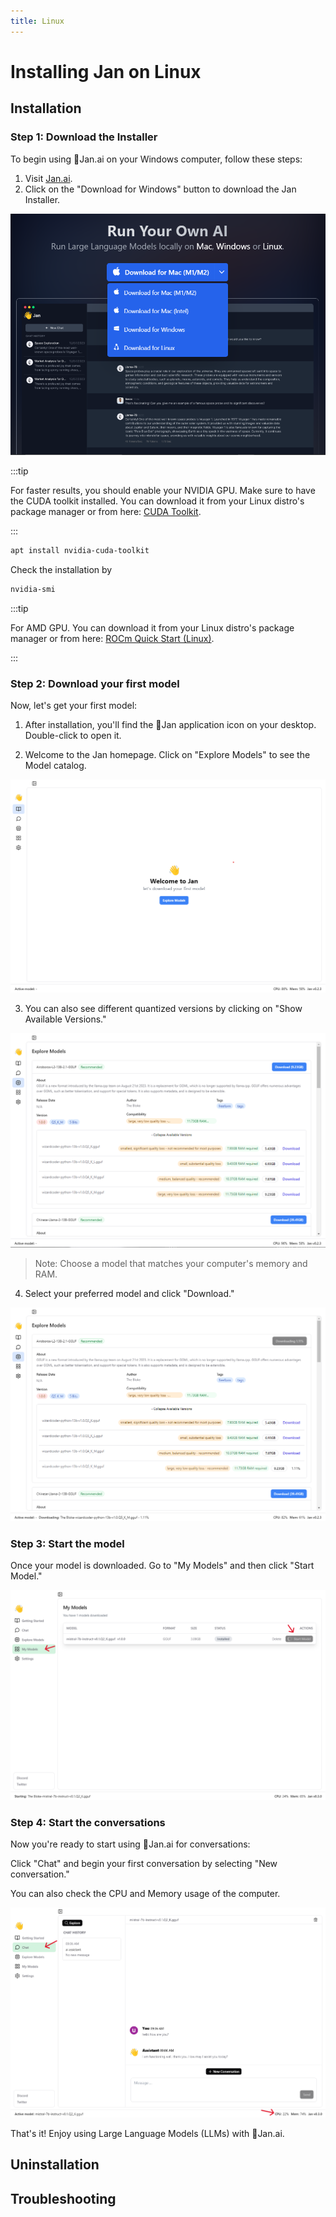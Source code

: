 ```yaml
---
title: Linux
---
```


# Installing Jan on Linux

## Installation

### Step 1: Download the Installer
To begin using 👋Jan.ai on your Windows computer, follow these steps:

1. Visit [Jan.ai](https://jan.ai/).
2. Click on the "Download for Windows" button to download the Jan Installer.

![Jan Installer](../img/jan-download.PNG)

:::tip

For faster results, you should enable your NVIDIA GPU. Make sure to have the CUDA toolkit installed. You can download it from your Linux distro's package manager or from here: [CUDA Toolkit](https://developer.nvidia.com/cuda-downloads).

:::

```bash
apt install nvidia-cuda-toolkit
```

Check the installation by

```bash
nvidia-smi
```

:::tip

For AMD GPU. You can download it from your Linux distro's package manager or from here: [ROCm Quick Start (Linux)](https://rocm.docs.amd.com/en/latest/deploy/linux/quick_start.html).

:::

### Step 2: Download your first model
Now, let's get your first model:

1. After installation, you'll find the 👋Jan application icon on your desktop. Double-click to open it.

2. Welcome to the Jan homepage. Click on "Explore Models" to see the Model catalog.

![Explore models](../img/explore-model.png)

3. You can also see different quantized versions by clicking on "Show Available Versions."

![Model versions](../img/model-version.png)

> Note: Choose a model that matches your computer's memory and RAM.

4. Select your preferred model and click "Download."

![Downloading](../img/downloading.png)

### Step 3: Start the model
Once your model is downloaded. Go to "My Models" and then click "Start Model."

![Start model](../img/start-model.png)


### Step 4: Start the conversations
Now you're ready to start using 👋Jan.ai for conversations:

Click "Chat" and begin your first conversation by selecting "New conversation."

You can also check the CPU and Memory usage of the computer.

![Chat](../img/chat.png)

That's it! Enjoy using Large Language Models (LLMs) with 👋Jan.ai.

## Uninstallation

## Troubleshooting
